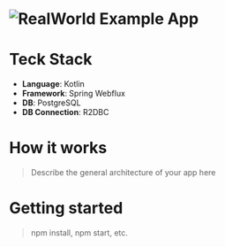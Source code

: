 # ![RealWorld Example App](logo.png)

# Teck Stack
- **Language**: Kotlin
- **Framework**: Spring Webflux
- **DB**: PostgreSQL
- **DB Connection**: R2DBC


# How it works

> Describe the general architecture of your app here

# Getting started

> npm install, npm start, etc.


